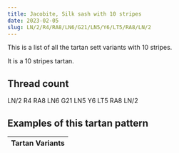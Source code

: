 ```yaml
---
title: Jacobite, Silk sash with 10 stripes
date: 2023-02-05
slug: LN/2/R4/RA8/LN6/G21/LN5/Y6/LT5/RA8/LN/2
---
```

This is a list of all the tartan sett variants with 10 stripes.

It is a 10 stripes tartan.


## Thread count
LN/2 R4 RA8 LN6 G21 LN5 Y6 LT5 RA8 LN/2

## Examples of this tartan pattern

| Tartan Variants |
|---------------|
